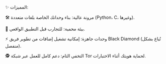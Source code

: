 ✨ المميزات:

🛠️ مرونة عالية: بناء وحداتك الخاصة بلغات متعددة (Python، C، وغيرها).

🧪 بيئة محمية: للتجارب قبل التطبيق الواقعي.

⚡ وحدات جاهزة: إمكانية تشغيل إضافات من تطوير فريق Black Diamond (تُباع بشكل منفصل).

🕵️ التخفي التام: دعم كامل للعمل عبر شبكة Tor لحماية هويتك أثناء الاختبارات.
